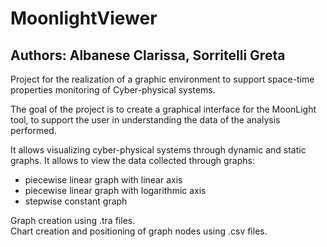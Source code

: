 <h1> MoonlightViewer</h1>
<h2> Authors: Albanese Clarissa, Sorritelli Greta</h2>

Project for the realization of a graphic environment to support space-time properties monitoring
of Cyber-physical systems.

The goal of the project is to create a graphical interface for the MoonLight tool,
to support the user in understanding the data of the analysis performed.

It allows visualizing cyber-physical systems through dynamic and static graphs.
It allows to view the data collected through graphs:
- piecewise linear graph with linear axis
- piecewise linear graph with logarithmic axis
- stepwise constant graph


Graph creation using .tra files. <br>
Chart creation and positioning of graph nodes using .csv files.
